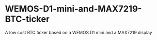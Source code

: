 # WEMOS-D1-mini-and-MAX7219-BTC-ticker
A low cost BTC ticker based on a WEMOS D1 mini and a MAX7219 display



